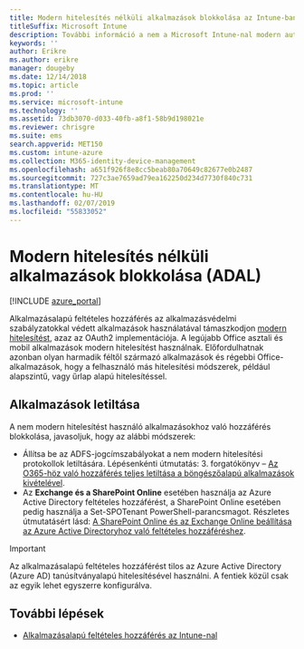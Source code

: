 ```yaml
---
title: Modern hitelesítés nélküli alkalmazások blokkolása az Intune-ban
titleSuffix: Microsoft Intune
description: További információ a nem a Microsoft Intune-nal modern authentication (ADAL) használó alkalmazások blokkolása.
keywords: ''
author: Erikre
ms.author: erikre
manager: dougeby
ms.date: 12/14/2018
ms.topic: article
ms.prod: ''
ms.service: microsoft-intune
ms.technology: ''
ms.assetid: 73db3070-d033-40fb-a8f1-58b9d198021e
ms.reviewer: chrisgre
ms.suite: ems
search.appverid: MET150
ms.custom: intune-azure
ms.collection: M365-identity-device-management
ms.openlocfilehash: a651f926f8e8cc5beab80a70649c82677e0b2487
ms.sourcegitcommit: 727c3ae7659ad79ea162250d234d7730f840c731
ms.translationtype: MT
ms.contentlocale: hu-HU
ms.lasthandoff: 02/07/2019
ms.locfileid: "55833052"
---
```

# <a name="block-apps-that-do-not-use-modern-authentication-adal"></a>Modern hitelesítés nélküli alkalmazások blokkolása (ADAL)

[!INCLUDE [azure_portal](./includes/azure_portal.md)]

Alkalmazásalapú feltételes hozzáférés az alkalmazásvédelmi szabályzatokkal védett alkalmazások használatával támaszkodjon [modern hitelesítést](https://support.office.com/article/Using-Office-365-modern-authentication-with-Office-clients-776c0036-66fd-41cb-8928-5495c0f9168a), azaz az OAuth2 implementációja. A legújabb Office asztali és mobil alkalmazások modern hitelesítést használnak. Előfordulhatnak azonban olyan harmadik féltől származó alkalmazások és régebbi Office-alkalmazások, hogy a felhasználó más hitelesítési módszerek, például alapszintű, vagy űrlap alapú hitelesítéssel.

## <a name="block-apps"></a>Alkalmazások letiltása

A nem modern hitelesítést használó alkalmazásokhoz való hozzáférés blokkolása, javasoljuk, hogy az alábbi módszerek:

- Állítsa be az ADFS-jogcímszabályokat a nem modern hitelesítési protokollok letiltására. Lépésenkénti útmutatás: 3. forgatókönyv – [Az O365-höz való hozzáférés teljes letiltása a böngészőalapú alkalmazások kivételével](https://technet.microsoft.com/library/dn592182.aspx).
- Az **Exchange és a SharePoint Online** esetében használja az Azure Active Directory feltételes hozzáférést, a SharePoint Online esetében pedig használja a Set-SPOTenant PowerShell-parancsmagot. Részletes útmutatásért lásd: [A SharePoint Online és az Exchange Online beállítása az Azure Active Directoryhoz való feltételes hozzáféréshez](https://docs.microsoft.com/azure/active-directory/active-directory-conditional-access-no-modern-authentication#legacy-authentication-protocols).


>[!IMPORTANT]
>Az alkalmazásalapú feltételes hozzáférést tilos az Azure Active Directory (Azure AD) tanúsítványalapú hitelesítésével használni. A fentiek közül csak az egyik lehet egyszerre konfigurálva.

## <a name="next-steps"></a>További lépések

- [Alkalmazásalapú feltételes hozzáférés az Intune-nal](app-based-conditional-access-intune.md)
